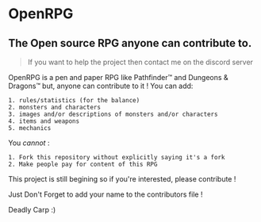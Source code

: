 # OpenRPG
## The Open source RPG anyone can contribute to.
> If you want to help the project then contact me on the discord server 

OpenRPG is a pen and paper RPG like Pathfinder™ and Dungeons & Dragons™ but, anyone can contribute to it !
 You can add:
```
1. rules/statistics (for the balance)
2. monsters and characters
3. images and/or descriptions of monsters and/or characters
4. items and weapons
5. mechanics
```

You _cannot_ :
```
1. Fork this repository without explicitly saying it's a fork
2. Make people pay for content of this RPG
```

This project is still begining so if you're interested, please contribute !

Just Don't Forget to add your name to the contributors file !

Deadly Carp :)
